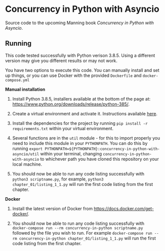 # Concurrency in Python with Asyncio

Source code to the upcoming Manning book *Concurrency in Python with Asyncio*.

## Running
This code tested successfully with Python verison 3.8.5. Using a different version may give you different results or may not work. 

You have two options to execute this code. You can manually install and set up things, or you can use Docker with the provided `Dockerfile` and `docker-compose.yml`

**Manual installation**

1. Install Python 3.8.5, installers available at the bottom of the page at: https://www.python.org/downloads/release/python-385/.

2. Create a virtual environment and activate it. Instructions available [here](https://packaging.python.org/guides/installing-using-pip-and-virtual-environments/#creating-a-virtual-environment).

3. Install the dependencies for the project by running `pip install -r requirements.txt` within your virtual environment.

3. Several functions are in the `util` module - for this to import properly you need to include this module in your `PYTHONPATH`. You can do this by running `export PYTHONPATH=${PYTHONPATH}:concurrency-in-python-with-asyncio/util` within your terminal, changing `concurrency-in-python-with-asyncio` to whichever path you have cloned this repository on your local machine. 

5. You should now be able to run any code listing successfully with `python3 scriptname.py`, for example, `python3 chapter_01/listing_1_1.py` will run the first code listing from the first chapter.

**Docker**

1. Install the latest version of Docker from https://docs.docker.com/get-docker/.

2. You should now be able to run any code listing successfully with `docker-compose run --rm concurrency-in-python scriptname.py` followed by the file you wish to run. For example `docker-compose run --rm concurrency-in-python chapter_01/listing_1_1.py` will run the first code listing from the first chapter.

